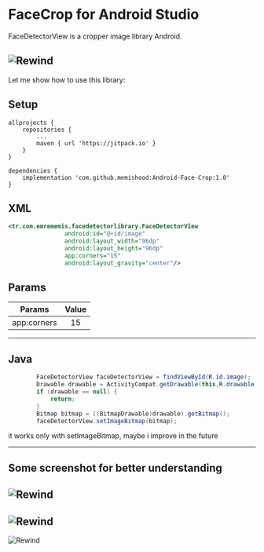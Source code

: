 FaceCrop for Android Studio
========
FaceDetectorView is a cropper image library Android.<br>

![Rewind](https://github.com/memishood/Android-Face-Crop/blob/master/Ads%C4%B1z4.png)
-------------------

Let me show how to use this library:

## Setup
```
allprojects {
    repositories {
        ...
        maven { url 'https://jitpack.io' }
    }
}
```
```
dependencies {
    implementation 'com.github.memishood:Android-Face-Crop:1.0'
}
```

## XML

```xml
<tr.com.emrememis.facedetectorlibrary.FaceDetectorView
                android:id="@+id/image"
                android:layout_width="96dp"
                android:layout_height="96dp"
                app:corners="15"
                android:layout_gravity="center"/>
```
## Params

| Params | Value |
| :------: | :------: |
| app:corners | 15 |
-------------------

## Java

```java  
        FaceDetectorView faceDetectorView = findViewById(R.id.image);
        Drawable drawable = ActivityCompat.getDrawable(this,R.drawable.image);
        if (drawable == null) {
            return;
        }
        Bitmap bitmap = ((BitmapDrawable)drawable).getBitmap();
        faceDetectorView.setImageBitmap(bitmap);
```

it works only with setImageBitmap, maybe i improve in the future



-------------------
## Some screenshot for better understanding
![Rewind](https://github.com/memishood/Android-Face-Crop/blob/master/Ads%C4%B1z.png)
-------------------
![Rewind](https://github.com/memishood/Android-Face-Crop/blob/master/Ads%C4%B1z2.png)
-------------------
![Rewind](https://github.com/memishood/Android-Face-Crop/blob/master/Ads%C4%B1z3.png)
